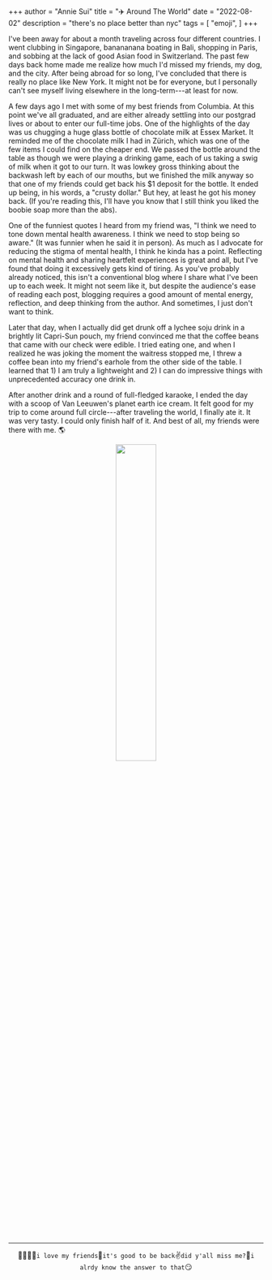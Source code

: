 +++
author = "Annie Sui"
title = "✈️ Around The World"
date = "2022-08-02"
description = "there's no place better than nyc"
tags = [
    "emoji",
]
+++

I've been away for about a month traveling across four different countries. I went clubbing in Singapore, banananana boating in Bali, shopping in Paris, and sobbing at the lack of good Asian food in Switzerland. The past few days back home made me realize how much I'd missed my friends, my dog, and the city. After being abroad for so long, I've concluded that there is really no place like New York. It might not be for everyone, but I personally can't see myself living elsewhere in the long-term---at least for now.

A few days ago I met with some of my best friends from Columbia. At this point we've all graduated, and are either already settling into our postgrad lives or about to enter our full-time jobs. One of the highlights of the day was us chugging a huge glass bottle of chocolate milk at Essex Market. It reminded me of the chocolate milk I had in Zürich, which was one of the few items I could find on the cheaper end. We passed the bottle around the table as though we were playing a drinking game, each of us taking a swig of milk when it got to our turn. It was lowkey gross thinking about the backwash left by each of our mouths, but we finished the milk anyway so that one of my friends could get back his $1 deposit for the bottle. It ended up being, in his words, a "crusty dollar." But hey, at least he got his money back. (If you're reading this, I'll have you know that I still think you liked the boobie soap more than the abs).

One of the funniest quotes I heard from my friend was, "I think we need to tone down mental health awareness. I think we need to stop being so aware." (It was funnier when he said it in person). As much as I advocate for reducing the stigma of mental health, I think he kinda has a point. Reflecting on mental health and sharing heartfelt experiences is great and all, but I've found that doing it excessively gets kind of tiring. As you've probably already noticed, this isn't a conventional blog where I share what I've been up to each week. It might not seem like it, but despite the audience's ease of reading each post, blogging requires a good amount of mental energy, reflection, and deep thinking from the author. And sometimes, I just don't want to think.

Later that day, when I actually did get drunk off a lychee soju drink in a brightly lit Capri-Sun pouch, my friend convinced me that the coffee beans that came with our check were edible. I tried eating one, and when I realized he was joking the moment the waitress stopped me, I threw a coffee bean into my friend's earhole from the other side of the table. I learned that 1) I am truly a lightweight and 2) I can do impressive things with unprecedented accuracy one drink in.


After another drink and a round of full-fledged karaoke, I ended the day with a scoop of Van Leeuwen's planet earth ice cream. It felt good for my trip to come around full circle---after traveling the world, I finally ate it. It was very tasty. I could only finish half of it. And best of all, my friends were there with me. 🌎 

<div style="text-align: center;">
	<p><img src="/planet-earth-ice-cream.jpg" width="40%"/></p>
</div> 


***
<div style="text-align: center;">
<p><span class="nowrap"><span class="emojify">👨‍👩‍👧‍👧</span><code>i love my friends</code></span><span class="nowrap"><span class="emojify">🥰</span><code>it's good to be back</code></span><span class="nowrap"><span class="emojify">✌️</span><code>did y'all miss me?</code></span><span class="nowrap"><span class="emojify">👀</span><code>i alrdy know the answer to that</code>😏<span class="emojify"></span><code></code></p>
</div> 


